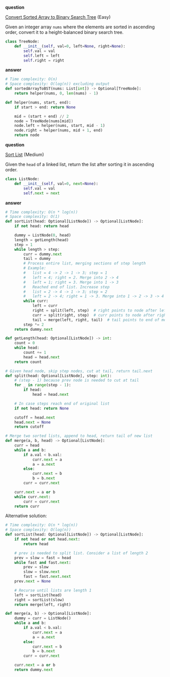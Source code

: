 **question**

<a href="https://leetcode.com/problems/convert-sorted-array-to-binary-search-tree/description" target="_blank">Convert Sorted Array to Binary Search Tree</a> (Easy)

Given an integer array `nums` where the elements are sorted in ascending order, convert it to a height-balanced binary search tree.

```py
class TreeNode:
    def __init__(self, val=0, left=None, right=None):
        self.val = val
        self.left = left
        self.right = right
```

**answer**

```py
# Time complexity: O(n)
# Space complexity: O(log(n)) excluding output
def sortedArrayToBST(nums: List[int]) -> Optional[TreeNode]:
    return helper(nums, 0, len(nums) - 1)

def helper(nums, start, end):
    if start > end: return None

    mid = (start + end) // 2
    node = TreeNode(nums[mid])
    node.left = helper(nums, start, mid - 1)
    node.right = helper(nums, mid + 1, end)
    return node
```

**question**

<a href="https://leetcode.com/problems/sort-list/description" target="_blank">Sort List</a> (Medium)

Given the `head` of a linked list, return the list after sorting it in ascending order.

```py
class ListNode:
    def __init__(self, val=0, next=None):
        self.val = val
        self.next = next
```

**answer**

```py
# Time complexity: O(n * log(n))
# Space complexity: O(1)
def sortList(head: Optional[ListNode]) -> Optional[ListNode]:
    if not head: return head

    dummy = ListNode(0, head)
    length = getLength(head)
    step = 1
    while length > step:
        curr = dummy.next
        tail = dummy
        # Process entire list, merging sections of step length
        # Example:
        #   list = 4 -> 2 -> 1 -> 3; step = 1
        #   left = 4; right = 2. Merge into 2 -> 4
        #   left = 1; right = 3. Merge into 1 -> 3
        #   Reached end of list. Increase step
        #   list = 2 -> 4 -> 1 -> 3; step = 2
        #   left = 2 -> 4; right = 1 -> 3. Merge into 1 -> 2 -> 3 -> 4
        while curr:
            left = curr
            right = split(left, step)  # right points to node after left's tail
            curr = split(right, step)  # curr points to node after right's tail
            tail = merge(left, right, tail)  # tail points to end of merged list
        step *= 2
    return dummy.next

def getLength(head: Optional[ListNode]) -> int:
    count = 0
    while head:
        count += 1
        head = head.next
    return count

# Given head node, skip step nodes, cut at tail, return tail.next
def split(head: Optional[ListNode], step: int):
    # (step - 1) because prev node is needed to cut at tail
    for _ in range(step - 1):
        if head:
            head = head.next

    # In case steps reach end of original list
    if not head: return None

    cutoff = head.next
    head.next = None
    return cutoff

# Merge two sorted lists, append to head, return tail of new list
def merge(a, b, head) -> Optional[ListNode]:
    curr = head
    while a and b:
        if a.val < b.val:
            curr.next = a
            a = a.next
        else:
            curr.next = b
            b = b.next
        curr = curr.next

    curr.next = a or b
    while curr.next:
        curr = curr.next
    return curr
```

Alternative solution:

```py
# Time complexity: O(n * log(n))
# Space complexity: O(log(n))
def sortList(head: Optional[ListNode]) -> Optional[ListNode]:
    if not head or not head.next:
        return head

    # prev is needed to split list. Consider a list of length 2
    prev = slow = fast = head
    while fast and fast.next:
        prev = slow
        slow = slow.next
        fast = fast.next.next
    prev.next = None

    # Recurse until lists are length 1
    left = sortList(head)
    right = sortList(slow)
    return merge(left, right)

def merge(a, b) -> Optional[ListNode]:
    dummy = curr = ListNode()
    while a and b:
        if a.val < b.val:
            curr.next = a
            a = a.next
        else:
            curr.next = b
            b = b.next
        curr = curr.next

    curr.next = a or b
    return dummy.next
```
